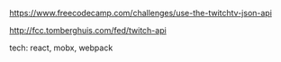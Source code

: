 https://www.freecodecamp.com/challenges/use-the-twitchtv-json-api

http://fcc.tomberghuis.com/fed/twitch-api

tech: react, mobx, webpack

